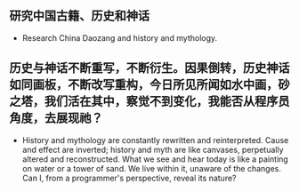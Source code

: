 ## 研究中国古籍、历史和神话  
- Research China Daozang and history and mythology.  

## 历史与神话不断重写，不断衍生。因果倒转，历史神话如同画板，不断改写重构，今日所见所闻如水中画，砂之塔，我们活在其中，察觉不到变化，我能否从程序员角度，去展现祂？  
- History and mythology are constantly rewritten and reinterpreted. Cause and effect are inverted; history and myth are like canvases, perpetually altered and reconstructed. What we see and hear today is like a painting on water or a tower of sand. We live within it, unaware of the changes. Can I, from a programmer's perspective, reveal its nature?  
